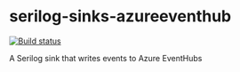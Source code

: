 # serilog-sinks-azureeventhub

[![Build status](https://ci.appveyor.com/api/projects/status/3rokais2ssrnsw3q/branch/master?svg=true)](https://ci.appveyor.com/project/serilog/serilog-sinks-azureeventhub/branch/master)

A Serilog sink that writes events to Azure EventHubs
